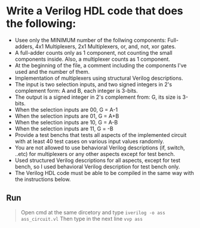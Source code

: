 # Write a Verilog HDL code that does the following:


* Usee only the MINIMUM number of the follwing components: Full-adders, 4x1 Multiplexers, 2x1 Multiplexers, or, and, not, xor gates.
* A full-adder counts only as 1 component, not counting the small components inside. Also, a multiplexer counts as 1 component.
* At the beginning of the file, a comment including the components I've used and the number of them.
* Implementation of multiplexers using structural Verilog descriptions.
* The input is two selection inputs, and two signed integers in 2's complement form: A and B, each integer is 3-bits.
* The output is a signed integer in 2's complement from: G, its size is 3-bits.
* When the selection inputs are 00, G = A-1
* When the selection inputs are 01, G = A+B
* When the selection inputs are 10, G = A-B
* When the selection inputs are 11, G = -B
* Provide a test benchs that tests all aspects of the implemented circuit with at least 40 test cases on various input values randomly.
* You are not allowed to use behavioral Verilog descriptions (if, switch, ..etc) for multiplexers or any other aspects except for test bench.
* Used structured Verilog descriptions for all aspects, except for test bench, so I used behavioral Verilog description for test bench only.
* The Verilog HDL code must be able to be compiled in the same way with the instructions below.

## Run

> Open cmd at the same dircetory and type ``` iverilog -o ass ass_circuit.vl ```
> Then type in the next line ``` vvp ass  ```
